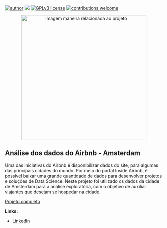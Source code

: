 [![author](https://img.shields.io/badge/author-JessicaCunha-red.svg)](https://www.linkedin.com/in/j%C3%A9ssica-cunha/) [![](https://img.shields.io/badge/python-3.9+-blue.svg)](https://www.python.org/downloads/release/python-365/) [![GPLv3 license](https://img.shields.io/badge/License-GPLv3-blue.svg)](http://perso.crans.org/besson/LICENSE.html) [![contributions welcome](https://img.shields.io/badge/contributions-welcome-brightgreen.svg?style=flat)](https://github.com/rafaelnduarte/portfolio/issues)

<p align="center">
  <img src="https://bilyoimg.s3.amazonaws.com/wp-content/uploads/2018/01/23163615/airbnbamsterdam.jpg" alt="imagem maneira relacionada ao projeto"height=400px >
</p>

## Análise dos dados do Airbnb - Amsterdam

Uma das iniciativas do Airbnb é disponibilizar dados do site, para algumas das principais cidades do mundo. Por meio do portal Inside Airbnb, é possível baixar uma grande quantidade de dados para desenvolver projetos e soluções de Data Science.
Neste projeto foi utilizado os dados da cidade de Amsterdam para a análise exploratória, com o objetivo de auxiliar viajantes que desejam se hospedar na cidade.

[Projeto completo](https://colab.research.google.com/github/cunhajessica/Analise_Airbnb_Amsterdam/blob/main/Amsterdam_Analisando_os_Dados_do_Airbnb.ipynb)

**Links:**
* [LinkedIn](https://www.linkedin.com/in/j%C3%A9ssica-cunha/)








